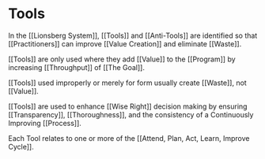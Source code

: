 # Tools

In the [[Lionsberg System]], [[Tools]] and [[Anti-Tools]] are identified so that [[Practitioners]] can improve [[Value Creation]] and eliminate [[Waste]]. 

[[Tools]] are only used where they add [[Value]] to the [[Program]] by increasing [[Throughput]] of [[The Goal]].  

[[Tools]] used improperly or merely for form usually create [[Waste]], not [[Value]]. 

[[Tools]] are used to enhance [[Wise Right]] decision making by ensuring [[Transparency]], [[Thoroughness]], and the consistency of a Continuously Improving [[Process]].  

Each Tool relates to one or more of the [[Attend, Plan, Act, Learn, Improve Cycle]]. 



